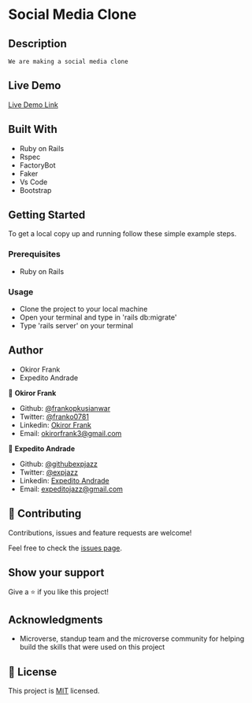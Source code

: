 # Social Media Clone

## Description

    We are making a social media clone

## Live Demo
[Live Demo Link](https://intense-oasis-54712.herokuapp.com/users/sign_in)

## Built With

- Ruby on Rails
- Rspec
- FactoryBot
- Faker
- Vs Code
- Bootstrap

## Getting Started

To get a local copy up and running follow these simple example steps.

### Prerequisites

- Ruby on Rails

### Usage

- Clone the project to your local machine
- Open your terminal and type in 'rails db:migrate'
- Type 'rails server' on your terminal

## Author

- Okiror Frank
- Expedito Andrade

👤 **Okiror Frank**

- Github: [@frankopkusianwar](https://github.com/frankopkusianwar)
- Twitter: [@franko0781](https://twitter.com/franko0781)
- Linkedin: [Okiror Frank](https://linkedin.com/in/frank-okiror-250076b5)
- Email: okirorfrank3@gmail.com

👤 **Expedito Andrade**

- Github: [@githubexpjazz](https://github.com/expjazz)
- Twitter: [@expjazz](https://twitter.com/expeditoandrade13)
- Linkedin: [Expedito Andrade](https://www.linkedin.com/in/expedito-andrade-3645151a4/)
- Email: expeditojazz@gmail.com

## 🤝 Contributing

Contributions, issues and feature requests are welcome!

Feel free to check the [issues page](issues/).

## Show your support

Give a ⭐️ if you like this project!

## Acknowledgments

- Microverse, standup team and the microverse community for helping build the skills that were used on this project

## 📝 License

This project is [MIT](lic.url) licensed.
